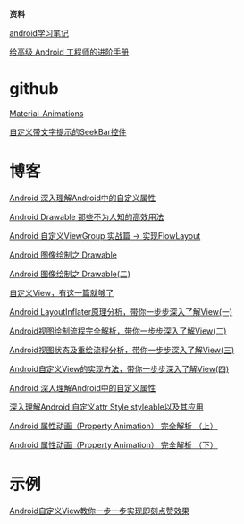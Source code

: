 **资料**

[android学习笔记](https://github.com/GcsSloop/AndroidNote)

[给高级 Android 工程师的进阶手册](https://hencoder.com/)

# github

[Material-Animations](https://github.com/lgvalle/Material-Animations)

[自定义带文字提示的SeekBar控件](https://github.com/alidili/Demos/tree/master/IndicatorSeekBarDemo)

# 博客

[Android 深入理解Android中的自定义属性](https://blog.csdn.net/lmj623565791/article/details/45022631)

[Android Drawable 那些不为人知的高效用法](https://blog.csdn.net/lmj623565791/article/details/43752383)

[Android 自定义ViewGroup 实战篇 -> 实现FlowLayout](https://blog.csdn.net/lmj623565791/article/details/38352503)

[Android 图像绘制之 Drawable](https://www.jianshu.com/p/4cd87e3c43d6)

[Android 图像绘制之 Drawable(二)](https://www.jianshu.com/p/4134e2352d65)

[自定义View，有这一篇就够了](https://www.jianshu.com/p/c84693096e41)

[Android LayoutInflater原理分析，带你一步步深入了解View(一)](https://blog.csdn.net/guolin_blog/article/details/12921889)

[Android视图绘制流程完全解析，带你一步步深入了解View(二)](https://blog.csdn.net/guolin_blog/article/details/16330267)

[Android视图状态及重绘流程分析，带你一步步深入了解View(三)](https://blog.csdn.net/guolin_blog/article/details/17045157)

[Android自定义View的实现方法，带你一步步深入了解View(四)](https://blog.csdn.net/guolin_blog/article/details/17357967)

[Android 深入理解Android中的自定义属性](https://blog.csdn.net/lmj623565791/article/details/45022631)

[深入理解Android 自定义attr Style styleable以及其应用](https://www.jianshu.com/p/61b79e7f88fc)

[Android 属性动画（Property Animation） 完全解析 （上）](https://blog.csdn.net/lmj623565791/article/details/38067475)

[
Android 属性动画（Property Animation） 完全解析 （下）](https://blog.csdn.net/lmj623565791/article/details/38092093)

# 示例

[Android自定义View教你一步一步实现即刻点赞效果](https://juejin.im/post/5c2190fbf265da615f774a33)



